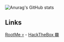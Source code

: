 ![Anurag's GitHub stats](https://github-readme-stats.vercel.app/api?username=StopThatTalace&show_icons=true&theme=radical)

## Links

[RootMe 💀](https://www.root-me.org/Talace?lang=fr) - [HackTheBox 🟩](https://app.hackthebox.com/users/1551559) 
